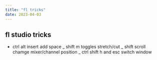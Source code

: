```yaml
---
title: "fl tricks"
date: 2023-04-03
---
```


## fl studio tricks
- ctrl alt insert add space
_ shift m toggles stretch/cut
_ shift scroll chamge mixer/channel position
_ ctrl shift h and esc switch window

